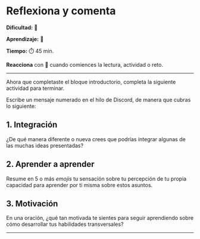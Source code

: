 # Reflexiona y comenta

**Dificultad:** 🌻 

**Aprendizaje:** 🍯 

**Tiempo:** ⏱️ 45 min.

**Reacciona** con :eyes:﻿ cuando comiences la lectura, actividad o reto. 

---

Ahora que completaste el bloque introductorio, completa la siguiente actividad para terminar.

Escribe un mensaje numerado en el hilo de Discord, de manera que cubras lo siguiente:

## 1. Integración

¿De qué manera diferente o nueva crees que podrías integrar algunas de las muchas ideas presentadas?

## 2. Aprender a aprender

Resume en 5 o más *emojis* tu sensación sobre tu percepción de tu propia capacidad para aprender por ti misma sobre estos asuntos.

## 3. Motivación

En una oración, ¿qué tan motivada te sientes para seguir aprendiendo sobre cómo desarrollar tus habilidades transversales?

---
